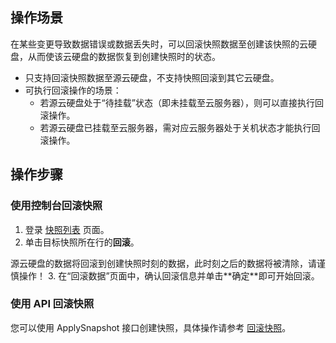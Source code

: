 ## 操作场景
在某些变更导致数据错误或数据丢失时，可以回滚快照数据至创建该快照的云硬盘，从而使该云硬盘的数据恢复到创建快照时的状态。
- 只支持回滚快照数据至源云硬盘，不支持快照回滚到其它云硬盘。
- 可执行回滚操作的场景：
  - 若源云硬盘处于“待挂载”状态（即未挂载至云服务器），则可以直接执行回滚操作。
  - 若源云硬盘已挂载至云服务器，需对应云服务器处于关机状态才能执行回滚操作。

## 操作步骤
### 使用控制台回滚快照
1. 登录 [快照列表](https://console.cloud.tencent.com/cvm/snapshot) 页面。
2. 单击目标快照所在行的**回滚**。
<dx-alert infotype="notice" title="">
源云硬盘的数据将回滚到创建快照时刻的数据，此时刻之后的数据将被清除，请谨慎操作！
</dx-alert>
3. 在“回滚数据”页面中，确认回滚信息并单击**确定**即可开始回滚。

### 使用 API 回滚快照
您可以使用 ApplySnapshot 接口创建快照，具体操作请参考 [回滚快照](https://intl.cloud.tencent.com/document/product/362/15643)。

